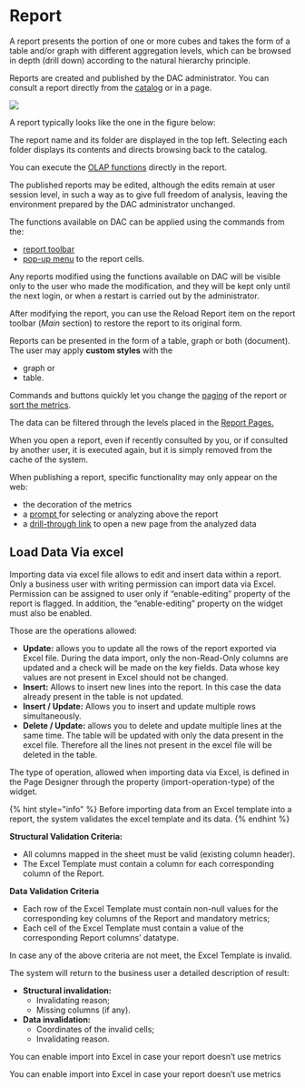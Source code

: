 # Report

A report presents the portion of one or more cubes and takes the form of a table and/or graph with different aggregation levels, which can be browsed in depth \(drill down\) according to the natural hierarchy principle.

Reports are created and published by the DAC administrator. You can consult a report directly from the [catalog](https://docs.decisyon.com/report-catalog/) or in a page.

![](https://docs.decisyon.com/wp-content/uploads/2020/07/ReportIntroduction.jpg)

A report typically looks like the one in the figure below:

The report name and its folder are displayed in the top left. Selecting each folder displays its contents and directs browsing back to the catalog.

You can execute the [OLAP functions](https://docs.decisyon.com/olap-functions/) directly in the report.

The published reports may be edited, although the edits remain at user session level, in such a way as to give full freedom of analysis, leaving the environment prepared by the DAC administrator unchanged.

The functions available on DAC can be applied using the commands from the:

* [report toolbar](https://docs.decisyon.com/report-toolbar/)
* [pop-up menu](https://docs.decisyon.com/report-features/) to the report cells.

Any reports modified using the functions available on DAC will be visible only to the user who made the modification, and they will be kept only until the next login, or when a restart is carried out by the administrator.

After modifying the report, you can use the Reload Report item on the report toolbar \(_Main_ section\) to restore the report to its original form.

Reports can be presented in the form of a table, graph or both \(document\). The user may apply **custom styles** with the

* graph or
* table.

Commands and buttons quickly let you change the [paging](https://docs.decisyon.com/report-features/) of the report or [sort the metrics](https://docs.decisyon.com/report-features/).

The data can be filtered through the levels placed in the [Report Pages.](https://docs.decisyon.com/report-features/)

When you open a report, even if recently consulted by you, or if consulted by another user, it is executed again, but it is simply removed from the cache of the system.

When publishing a report, specific functionality may only appear on the web:

* the decoration of the metrics
* a [prompt ](https://docs.decisyon.com/report-features/)for selecting or analyzing above the report
* a [drill-through link](https://docs.decisyon.com/report-features/) to open a new page from the analyzed data

## Load Data Via excel

Importing data via excel file allows to edit and insert data within a report. Only a business user with writing permission can import data via Excel. Permission can be assigned to user only if “enable-editing” property of the report is flagged. In addition, the “enable-editing” property on the widget must also be enabled.

Those are the operations allowed:

* **Update:** allows you to update all the rows of the report exported via Excel file. During the data import, only the non-Read-Only columns are updated and a check will be made on the key fields. Data whose key values are not present in Excel should not be changed.
* **Insert:** Allows to insert new lines into the report. In this case the data already present in the table is not updated.
* **Insert / Update:** Allows you to insert and update multiple rows simultaneously.
* **Delete / Update:** allows you to delete and update multiple lines at the same time. The table will be updated with only the data present in the excel file. Therefore all the lines not present in the excel file will be deleted in the table.

The type of operation, allowed when importing data via Excel, is defined in the Page Designer through the property \(import-operation-type\) of the widget.

{% hint style="info" %}
Before importing data from an Excel template into a report, the system validates the excel template and its data.
{% endhint %}

**Structural Validation Criteria:**

* All columns mapped in the sheet must be valid \(existing column header\).
* The Excel Template must contain a column for each corresponding column of the Report.

**Data Validation Criteria**

* Each row of the Excel Template must contain non-null values for the corresponding key columns of the Report and mandatory metrics;
* Each cell of the Excel Template must contain a value of the corresponding Report columns’ datatype.

In case any of the above criteria are not meet, the Excel Template is invalid.

The system will return to the business user a detailed description of result:

* **Structural invalidation:** 
  * Invalidating reason;
  * Missing columns \(if any\).
* **Data invalidation:** 
  * Coordinates of the invalid cells;
  * Invalidating reason.

You can enable import into Excel in case your report doesn’t use metrics

You can enable import into Excel in case your report doesn’t use metrics

